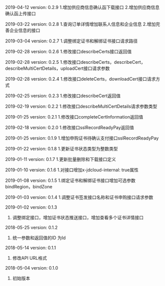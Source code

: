 ﻿2019-04-12 version: 0.2.9
1.增加供应商信息确认函下载接口
2.增加供应商信息确认函上传接口

2019-03-22 version: 0.2.8
1.查询订单详情增加联系人信息和企业信息
2.增加完善企业信息的接口

2019-03-04 version: 0.2.7
1.调整绑定证书和解绑证书接口请求路径

2019-02-28 version: 0.2.6
1.修改接口describeCerts接口返回值

2019-02-28 version: 0.2.5
1.修改接口describeCerts，describeCert，describeMultiCertDetails，uploadCert接口请求参数

2019-02-28 version: 0.2.4
1.修改接口deleteCerts，downloadCert接口请求方式

2019-02-25 version: 0.2.3
1.修改接口describeCert返回值

2019-02-19 version: 0.2.2
1.修改接口describeMultiCertDetails请求参数类型

2019-01-25 version: 0.2.1
1.修改接口completeCertInformation返回值

2019-02-18 version: 0.2.0
1.修改接口sslRecordReadyPay返回值

2019-01-25 version: 0.1.9
1.增加申购证书待确认支付接口sslRecordReadyPay

2019-01-22 version: 0.1.8
1.更新证书状态类型为整数类型

2019-01-11 version: 0.1.7
1.更新批量删除和下载接口定义

2019-01-10 version: 0.1.6
1.对接口增加x-jdcloud-internal: true属性

2019-01-08 version: 0.1.5
1.绑定证书和解绑证书接口增加可选参数bindRegion，bindZone

2019-01-03 version: 0.1.4
1.调整证书签发接口名称和证书申购接口请求参数

2019-01-02 version: 0.1.3
1. 调整绑定接口，增加证书状态推送接口，增加查看多个证书详情接口

2018-05-25 version: 0.1.2
1. 统一参数和返回值的ID 为Id

2018-05-14 version: 0.1.1
1. 修改API URL格式

2018-05-04 version: 0.1.0
1. 初始版本

